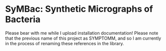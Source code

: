 # SyMBac: Synthetic Micrographs of Bacteria

Please bear with me while I upload installation documentation!
Please note that the previous name of this project as SYMPTOMM, and so I am currently in the process of renaming these references in the library.
